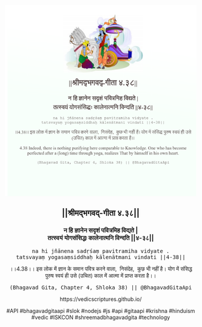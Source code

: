 <img src="../../asset/BG_4_38.png"/>
<center><h2>||श्रीमद्‍भगवद्‍-गीता ४.३८||</h2>
<h3>न हि ज्ञानेन सदृशं पवित्रमिह विद्यते |<br/>तत्स्वयं योगसंसिद्धः कालेनात्मनि विन्दति ||४-३८||</h3>
<pre>na hi jñānena sadṛśaṃ pavitramiha vidyate .<br/>tatsvayaṃ yogasaṃsiddhaḥ kālenātmani vindati ||4-38||</pre>
<p>।।4.38।। इस लोक में ज्ञान के समान पवित्र करने वाला,  निसंदेह,  कुछ भी नहीं है। योग में संसिद्ध पुरुष स्वयं ही उसे (उचित) काल में आत्मा में प्राप्त करता है।।</p>
<pre>(Bhagavad Gita, Chapter 4, Shloka 38) || @BhagavadGitaApi</pre><p>https://vedicscriptures.github.io/</p><p>#API #bhagavadgitaapi #slok #nodejs #js #api #gitaapi #krishna #hinduism #vedic #ISKCON #shreemadbhagavadgita #technology</p></center>